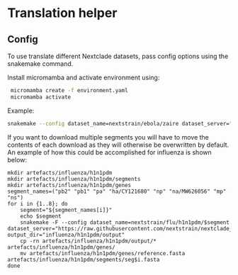 # Translation helper

## Config

To use translate different Nextclade datasets, pass config options using the snakemake command.

Install micromamba and activate environment using:

```bash
 micromamba create -f environment.yaml
 micromamba activate 
```

Example:

```bash
snakemake --config dataset_name=nextstrain/ebola/zaire dataset_server="https://raw.githubusercontent.com/nextstrain/nextclade_data/ebola/data_output" output_dir="ebola-zaire"
```

If you want to download multiple segments you will have to move the contents of each download as they will otherwise be overwritten by default. An example of how this could be accomplished for influenza is shown below: 

```
mkdir artefacts/influenza/h1n1pdm
mkdir artefacts/influenza/h1n1pdm/segments
mkdir artefacts/influenza/h1n1pdm/genes
segment_names=("pb2" "pb1" "pa" "ha/CY121680" "np" "na/MW626056" "mp" "ns")
for i in {1..8}; do
    segment="${segment_names[i]}"
    echo $segment
    snakemake -F --config dataset_name=nextstrain/flu/h1n1pdm/$segment dataset_server="https://raw.githubusercontent.com/nextstrain/nextclade_data/master/data_output" output_dir="influenza/h1n1pdm/output"
    cp -rn artefacts/influenza/h1n1pdm/output/* artefacts/influenza/h1n1pdm/genes/
    mv artefacts/influenza/h1n1pdm/genes/reference.fasta artefacts/influenza/h1n1pdm/segments/seg$i.fasta
done
```

